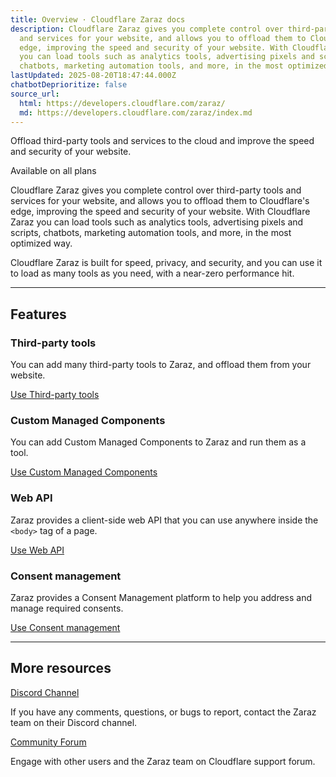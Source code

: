 ```yaml
---
title: Overview · Cloudflare Zaraz docs
description: Cloudflare Zaraz gives you complete control over third-party tools
  and services for your website, and allows you to offload them to Cloudflare's
  edge, improving the speed and security of your website. With Cloudflare Zaraz
  you can load tools such as analytics tools, advertising pixels and scripts,
  chatbots, marketing automation tools, and more, in the most optimized way.
lastUpdated: 2025-08-20T18:47:44.000Z
chatbotDeprioritize: false
source_url:
  html: https://developers.cloudflare.com/zaraz/
  md: https://developers.cloudflare.com/zaraz/index.md
---
```


Offload third-party tools and services to the cloud and improve the speed and security of your website.

Available on all plans

Cloudflare Zaraz gives you complete control over third-party tools and services for your website, and allows you to offload them to Cloudflare's edge, improving the speed and security of your website. With Cloudflare Zaraz you can load tools such as analytics tools, advertising pixels and scripts, chatbots, marketing automation tools, and more, in the most optimized way.

Cloudflare Zaraz is built for speed, privacy, and security, and you can use it to load as many tools as you need, with a near-zero performance hit.

***

## Features

### Third-party tools

You can add many third-party tools to Zaraz, and offload them from your website.

[Use Third-party tools](https://developers.cloudflare.com/zaraz/get-started/)

### Custom Managed Components

You can add Custom Managed Components to Zaraz and run them as a tool.

[Use Custom Managed Components](https://developers.cloudflare.com/zaraz/advanced/load-custom-managed-component/)

### Web API

Zaraz provides a client-side web API that you can use anywhere inside the `<body>` tag of a page.

[Use Web API](https://developers.cloudflare.com/zaraz/web-api/)

### Consent management

Zaraz provides a Consent Management platform to help you address and manage required consents.

[Use Consent management](https://developers.cloudflare.com/zaraz/consent-management/)

***

## More resources

[Discord Channel](https://discord.cloudflare.com)

If you have any comments, questions, or bugs to report, contact the Zaraz team on their Discord channel.

[Community Forum](https://community.cloudflare.com/c/developers/zaraz/67)

Engage with other users and the Zaraz team on Cloudflare support forum.
